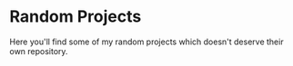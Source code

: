 # Random Projects
Here you'll find some of my random projects which doesn't deserve their own repository.

